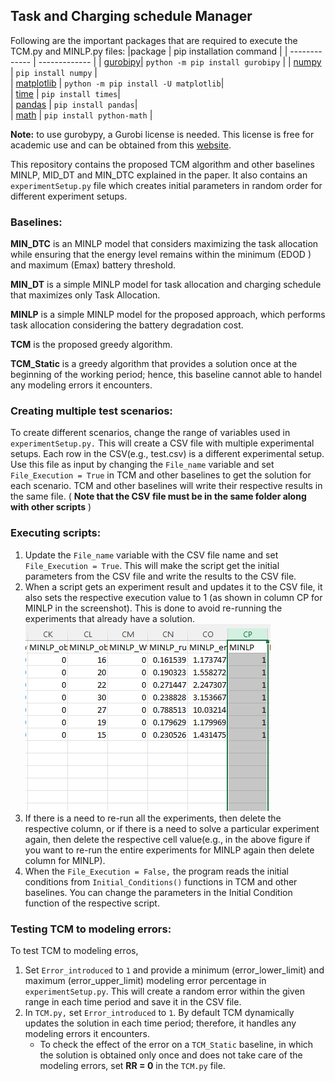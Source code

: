 ## **T**ask and **C**harging schedule **M**anager



Following are the important packages that are required to execute the TCM.py and MINLP.py files:
|package | pip installation command | 
| ------------- | ------------- | 
| [gurobipy](https://www.gurobi.com/documentation/9.5/quickstart_linux/cs_using_pip_to_install_gr.html)| `python -m pip install gurobipy`   | 
| [numpy](https://numpy.org/install/)  | `pip install numpy`  |   
| [matplotlib](https://matplotlib.org/stable/users/installing/index.html) | `python -m pip install -U matplotlib`|  
| [time](https://pypi.org/project/times/) | `pip install times`|  
| [pandas](https://pandas.pydata.org/docs/getting_started/install.html) | `pip install pandas`|  
| [math](https://pypi.org/project/python-math/) | `pip install python-math` |


**Note:** to use gurobypy, a Gurobi license is needed. This license is free for academic use and can be obtained from this [website](https://www.gurobi.com/academia/academic-program-and-licenses/).


This repository contains the proposed TCM algorithm and other baselines MINLP, MID_DT and MIN_DTC explained in the paper. It also contains an `experimentSetup.py` file which creates initial parameters in random order for different experiment setups. 
### Baselines:
**MIN_DTC** is an MINLP model that considers maximizing the task allocation while ensuring that the energy level remains within the minimum (EDOD ) and maximum (Emax) battery threshold.
 
**MIN_DT** is a simple MINLP model for task allocation and charging schedule that maximizes only Task Allocation.

**MINLP** is a simple MINLP model for the proposed approach, which performs task allocation considering the battery degradation cost.

**TCM** is the proposed greedy algorithm. 

**TCM_Static** is a greedy algorithm that provides a solution once at the beginning of the working period; hence, this baseline cannot able to handel any modeling errors it encounters. 

### Creating multiple test scenarios:
To create different scenarios, change the range of variables used in `experimentSetup.py.` This will create a CSV file with multiple experimental setups. Each row in the CSV(e.g., test.csv) is a different experimental setup. Use this file as input by changing the `File_name` variable and set `File_Execution = True` in TCM and other baselines to get the solution for each scenario. TCM and other baselines will write their respective results in the same file. ( **Note that the CSV file must be in the same folder along with other scripts** )


### Executing scripts:
1. Update the `File_name` variable with the CSV file name and set `File_Execution = True`. This will make the script get the initial parameters from the CSV file and write the results to the CSV file. 
2. When a script gets an experiment result and updates it to the CSV file, it also sets the respective execution value to 1 (as shown in column CP for MINLP in the screenshot). This is done to avoid re-running the experiments that already have a solution. ![This is an image](https://github.com/aksharc2/Towards-High-Quality-Battery-Life-for-Autonomous-Mobile-Robot-Fleets/blob/main/MINLP.PNG)
3. If there is a need to re-run all the experiments, then delete the respective column, or if there is a need to solve a particular experiment again, then delete the respective cell value(e.g., in the above figure if you want to re-run the entire experiments for MINLP again then delete column for MINLP).
4. When the `File_Execution = False,` the program reads the initial conditions from `Initial_Conditions()` functions in TCM and other baselines. You can change the parameters in the Initial Condition function of the respective script. 


### Testing TCM to modeling errors:
To test TCM to modeling erros, 
1. Set `Error_introduced` to `1` and provide a minimum (error_lower_limit) and maximum (error_upper_limit) modeling error percentage in `experimentSetup.py`. This will create a random error within the given range in each time period and save it in the CSV file.
2. In `TCM.py,` set `Error_introduced` to `1`. By default TCM dynamically updates the solution in each time period; therefore, it handles any modeling errors it encounters. 
   - To check the effect of the error on a `TCM_Static` baseline, in which the solution is obtained only once and does not take care of the modeling errors, set **RR = 0** in the `TCM.py` file.

